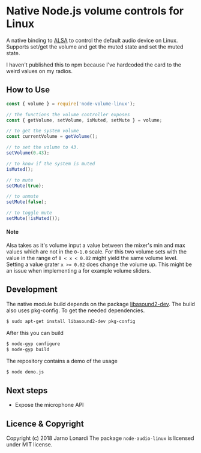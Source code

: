 # Native Node.js volume controls for Linux

A native binding to [ALSA](https://www.alsa-project.org/main/index.php/Main_Page) to control the default audio device on Linux. Supports set/get the volume and get the muted state and set the muted state.

I haven't published this to npm because I've hardcoded the card to the weird values on my radios.

## How to Use
```javascript
const { volume } = require('node-volume-linux');

// the functions the volume controller exposes
const { getVolume, setVolume, isMuted, setMute } = volume;

// to get the system volume
const currentVolume = getVolume();

// to set the volume to 43.
setVolume(0.43);

// to know if the system is muted
isMuted();

// to mute
setMute(true);

// to unmute
setMute(false);

// to toggle mute
setMute(!isMuted());
```
#### Note
Alsa takes as it's volume input a value between the mixer's min and max values which are not in the `0-1.0` scale. For this two volume sets with the value in the range of `0 < x < 0.02` might yield the same volume level. Setting a value grater `x >= 0.02` does change the volume up. This might be an issue when implementing a for example volume sliders.

## Development
The native module build depends on the package [libasound2-dev](https://packages.debian.org/fi/sid/libasound2-dev). The build also uses pkg-config. To get the needed dependencies.

```bash
$ sudo apt-get install libasound2-dev pkg-config
```

After this you can build

```bash
$ node-gyp configure
$ node-gyp build
```
The repository contains a demo of the usage
```bash
$ node demo.js
```


## Next steps
 - Expose the microphone API

## Licence & Copyright
Copyright (c) 2018 Jarno Lonardi
The package `node-audio-linux` is licensed under MIT license.